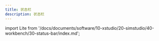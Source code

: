```yaml
---
title: 状态栏
description: 状态栏
---
```


import Lite from '/docs/documents/software/10-xstudio/20-simstudio/40-workbench/30-status-bar/index.md';

<Lite />

